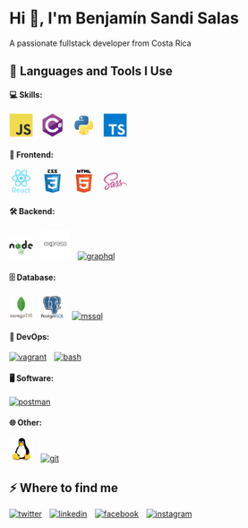 <h1>Hi 👋, I'm Benjamín Sandi Salas</h1>
<p>A passionate fullstack developer from Costa Rica</p>

<h2>🚀 Languages and Tools I Use</h2>

#### 💻 Skills:
<p style="margin-bottom: 20px;">
    <a target="_blank" href="https://raw.githubusercontent.com/devicons/devicon/master/icons/javascript/javascript-original.svg" style="display: inline-block; margin-right: 10px;"><img src="https://raw.githubusercontent.com/devicons/devicon/master/icons/javascript/javascript-original.svg" alt="javascript" width="42" height="42" /></a>
    <a target="_blank" href="https://raw.githubusercontent.com/devicons/devicon/master/icons/csharp/csharp-original.svg" style="display: inline-block; margin-right: 10px;"><img src="https://raw.githubusercontent.com/devicons/devicon/master/icons/csharp/csharp-original.svg" alt="csharp" width="42" height="42" /></a>
    <a target="_blank" href="https://raw.githubusercontent.com/devicons/devicon/master/icons/python/python-original.svg" style="display: inline-block; margin-right: 10px;"><img src="https://raw.githubusercontent.com/devicons/devicon/master/icons/python/python-original.svg" alt="python" width="42" height="42" /></a>
    <a target="_blank" href="https://raw.githubusercontent.com/devicons/devicon/master/icons/typescript/typescript-original.svg" style="display: inline-block;"><img src="https://raw.githubusercontent.com/devicons/devicon/master/icons/typescript/typescript-original.svg" alt="typescript" width="42" height="42" /></a>  
</p>

#### 🎨 Frontend:
<p style="margin-bottom: 20px;">
    <a target="_blank" href="https://raw.githubusercontent.com/devicons/devicon/master/icons/react/react-original-wordmark.svg" style="display: inline-block; margin-right: 10px;"><img src="https://raw.githubusercontent.com/devicons/devicon/master/icons/react/react-original-wordmark.svg" alt="react" width="42" height="42" /></a>
    <a target="_blank" href="https://raw.githubusercontent.com/devicons/devicon/master/icons/css3/css3-original-wordmark.svg" style="display: inline-block; margin-right: 10px;"><img src="https://raw.githubusercontent.com/devicons/devicon/master/icons/css3/css3-original-wordmark.svg" alt="css3" width="42" height="42" /></a>
    <a target="_blank" href="https://raw.githubusercontent.com/devicons/devicon/master/icons/html5/html5-original-wordmark.svg" style="display: inline-block; margin-right: 10px;"><img src="https://raw.githubusercontent.com/devicons/devicon/master/icons/html5/html5-original-wordmark.svg" alt="html5" width="42" height="42" /></a>
    <a target="_blank" href="https://raw.githubusercontent.com/devicons/devicon/master/icons/sass/sass-original.svg" style="display: inline-block;"><img src="https://raw.githubusercontent.com/devicons/devicon/master/icons/sass/sass-original.svg" alt="sass" width="42" height="42" /></a>
</p>

#### 🛠️ Backend:
<p style="margin-bottom: 20px;">
    <a target="_blank" href="https://raw.githubusercontent.com/devicons/devicon/master/icons/nodejs/nodejs-original-wordmark.svg" style="display: inline-block; margin-right: 10px;"><img src="https://raw.githubusercontent.com/devicons/devicon/master/icons/nodejs/nodejs-original-wordmark.svg" alt="nodejs" width="42" height="42" /></a>
    <a target="_blank" href="https://raw.githubusercontent.com/devicons/devicon/master/icons/express/express-original-wordmark.svg" style="display: inline-block; background-color: white; padding: 5px; border-radius: 5px; margin-right: 10px;"><img src="https://raw.githubusercontent.com/devicons/devicon/master/icons/express/express-original-wordmark.svg" alt="express" width="42" height="42" style="display: block;" /></a>
    <a target="_blank" href="https://www.vectorlogo.zone/logos/graphql/graphql-icon.svg" style="display: inline-block;"><img src="https://www.vectorlogo.zone/logos/graphql/graphql-icon.svg" alt="graphql" width="42" height="42" /></a>
</p>

#### 🗄️ Database:
<p style="margin-bottom: 20px;">
    <a target="_blank" href="https://raw.githubusercontent.com/devicons/devicon/master/icons/mongodb/mongodb-original-wordmark.svg" style="display: inline-block; margin-right: 10px;"><img src="https://raw.githubusercontent.com/devicons/devicon/master/icons/mongodb/mongodb-original-wordmark.svg" alt="mongodb" width="42" height="42" /></a>
    <a target="_blank" href="https://raw.githubusercontent.com/devicons/devicon/master/icons/postgresql/postgresql-original-wordmark.svg" style="display: inline-block; margin-right: 10px;"><img src="https://raw.githubusercontent.com/devicons/devicon/master/icons/postgresql/postgresql-original-wordmark.svg" alt="postgresql" width="42" height="42" /></a>
    <a target="_blank" href="https://www.svgrepo.com/show/303229/microsoft-sql-server-logo.svg" style="display: inline-block;"><img src="https://www.svgrepo.com/show/303229/microsoft-sql-server-logo.svg" alt="mssql" width="42" height="42" /></a>
</p>

#### 🚀 DevOps:
<p style="margin-bottom: 20px;">
    <a target="_blank" href="https://www.vectorlogo.zone/logos/vagrantup/vagrantup-icon.svg" style="display: inline-block; margin-right: 10px;"><img src="https://www.vectorlogo.zone/logos/vagrantup/vagrantup-icon.svg" alt="vagrant" width="42" height="42" /></a>
    <a target="_blank" href="https://upload.vectorlogo.zone/logos/gnu_bash/images/66582b8e-a291-4a1b-b89c-76628277a33b.svg" style="display: inline-block;"><img src="https://upload.vectorlogo.zone/logos/gnu_bash/images/66582b8e-a291-4a1b-b89c-76628277a33b.svg" alt="bash" width="42" height="42" /></a>
</p>

#### 🖥️ Software:
<p style="margin-bottom: 20px;">
    <a target="_blank" href="https://www.vectorlogo.zone/logos/getpostman/getpostman-icon.svg" style="display: inline-block;"><img src="https://www.vectorlogo.zone/logos/getpostman/getpostman-icon.svg" alt="postman" width="42" height="42" /></a>
</p>

#### 🌐 Other:
<p style="margin-bottom: 20px;">
    <a target="_blank" href="https://raw.githubusercontent.com/devicons/devicon/master/icons/linux/linux-original.svg" style="display: inline-block; margin-right: 10px;"><img src="https://raw.githubusercontent.com/devicons/devicon/master/icons/linux/linux-original.svg" alt="linux" width="42" height="42" /></a>
    <a target="_blank" href="https://www.vectorlogo.zone/logos/git-scm/git-scm-icon.svg" style="display: inline-block;"><img src="https://www.vectorlogo.zone/logos/git-scm/git-scm-icon.svg" alt="git" width="42" height="42" /></a>
</p>

<h2>⚡️ Where to find me</h2>
<p>
    <a target="_blank" href="https://twitter.com/fiercespectrum" style="display: inline-block; margin-right: 10px;"><img src="https://img.shields.io/badge/twitter-x?style=for-the-badge&logo=x&logoColor=white&color=%230f1419" alt="twitter" /></a>
    <a target="_blank" href="https://www.linkedin.com/in/fiercespectrum" style="display: inline-block; margin-right: 10px;"><img src="https://img.shields.io/badge/linkedin-logo?style=for-the-badge&logo=linkedin&logoColor=white&color=%230a77b6" alt="linkedin" /></a>
    <a target="_blank" href="https://www.facebook.com/benjamin.sandi.1" style="display: inline-block; margin-right: 10px;"><img src="https://img.shields.io/badge/facebook-logo?style=for-the-badge&logo=facebook&logoColor=white&color=%230866ff" alt="facebook" /></a>
    <a target="_blank" href="https://www.instagram.com/fiercespectrum" style="display: inline-block;"><img src="https://img.shields.io/badge/instagram-logo?style=for-the-badge&logo=instagram&logoColor=white&color=%23F35369" alt="instagram" /></a>
</p>
